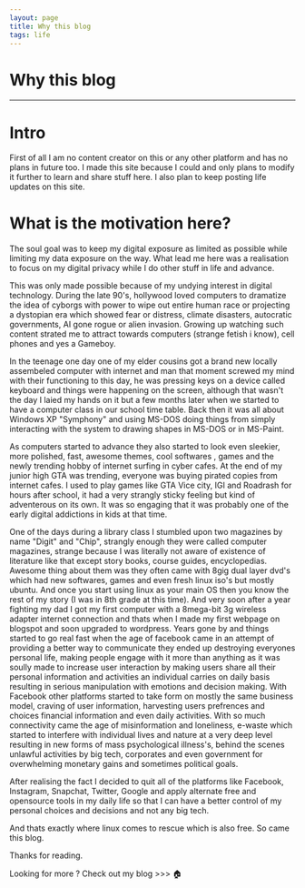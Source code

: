 ```yaml
---
layout: page
title: Why this blog
tags: life
---
```


# Why this blog
---


# Intro

First of all I am no content creator on this or any other platform and has no plans in future too. I made this site because I could and only plans to modify it further to learn and share stuff here. I also plan to keep posting life updates on this site.



# What is the motivation here?

The soul goal was to keep my digital exposure as limited as possible while limiting my data exposure on the way. What lead me here was a realisation to focus on my digital privacy while I do other stuff in life and advance.

This was only made possible because of my undying interest in digital technology. During the late 90's, hollywood loved computers to dramatize the idea of cyborgs with power to wipe out entire human race or projecting a dystopian era which showed fear or distress, climate disasters, autocratic governments, AI gone rogue or alien invasion. Growing up watching such content strated me to attract towards computers (strange fetish i know), cell phones and yes a Gameboy.

In the teenage one day one of my elder cousins got a brand new locally assembeled computer with internet and man that moment screwed my mind with their functioning to this day, he was pressing keys on a device called keyboard and things were happening on the screen, although that wasn't the day I laied my hands on it but a few months later when we started to have a computer class in our school time table. Back then it was all about Windows XP "Symphony" and using MS-DOS doing things from simply interacting with the system to drawing shapes in MS-DOS or in MS-Paint.

As computers started to advance they also started to look even sleekier, more polished, fast, awesome themes, cool softwares , games and the newly trending hobby of internet surfing in cyber cafes. At the end of my junior high GTA was trending, everyone was buying pirated copies from internet cafes. I used to play games like GTA Vice city, IGI and Roadrash for hours after school, it had a very strangly sticky feeling but kind of adventerous on its own. It was so engaging that it was probably one of the early digital addictions in kids at that time.

One of the days during a library class I stumbled upon two magazines by name "Digit" and "Chip", strangly enough they were called computer magazines, strange because I was literally not aware of existence of literature like that except story books, course guides, encyclopedias. Awesome thing about them was they often came with 8gig dual layer dvd's which had new softwares, games and even fresh linux iso's but mostly ubuntu. And once you start using linux as your main OS then you know the rest of my story (I was in 8th grade at this time). And very soon after a year fighting my dad I got my first computer with a 8mega-bit 3g wireless adapter internet connection and thats when I made my first webpage on blogspot and soon upgraded to wordpress. Years gone by and things started to go real fast when the age of facebook came in an attempt of providing a better way to communicate they ended up destroying everyones personal life, making people engage with it more than anything as it was soully made to increase user interaction by making users share all their personal information and activities an individual carries on daily basis resulting in serious manipulation with emotions and decision making. With Facebook other platforms started to take form on mostly the same business model, craving of user information, harvesting users prefrences and choices financial information and even daily activities. With so much connectivity came the age of misinformation and loneliness, e-waste which started to interfere with individual lives and nature at a very deep level resulting in new forms of mass psychological illness's, behind the scenes unlawful activities by big tech, corporates and even government for overwhelming monetary gains and sometimes political goals.

After realising the fact I decided to quit all of the platforms like Facebook, Instagram, Snapchat, Twitter, Google and apply alternate free and opensource tools in my daily life so that I can have a better control of my personal choices and decisions and not any big tech.

And thats exactly where linux comes to rescue which is also free. So came this blog.

Thanks for reading.


Looking for more ?
Check out my blog >>> 🏠
